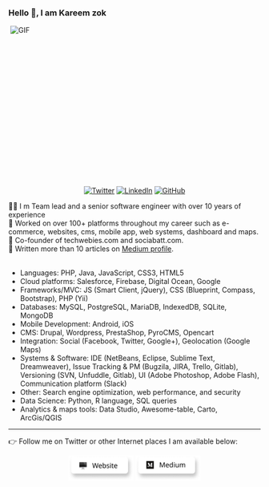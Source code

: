 ### Hello 👋, I am Kareem zok

<img align="right" alt="GIF" src="https://www.kareemzok.com/images/header.jpg" width="500" height="320" />

<br>
<p align="center">
	<a href="https://twitter.com/kareemzok"><img src="https://img.shields.io/twitter/follow/kareemzok?label=@kareemzok&style=social" alt="Twitter"></a>  
	<a href="https://www.linkedin.com/in/kareemzok"><img src="https://img.shields.io/badge/LinkedIn--_.svg?style=social&logo=linkedin" alt="LinkedIn"></a>  
  <a href="https://github.com/kareemzok"><img src="https://img.shields.io/github/followers/kareemzok.svg?label=GitHub&style=social" alt="GitHub"></a>  
	
</p>

🧑🏽‍ I m Team lead and a senior software engineer with over 10 years of experience<br>
📱 Worked on over 100+ platforms throughout my career such as e-commerce, websites, cms, mobile app, web systems, dashboard and maps.<br>
🚀 Co-founder of techwebies.com and sociabatt.com.<br>
📝 Written more than 10 articles  on [Medium profile](https://medium.com/@kareemzok).<br><br>


* Languages: PHP, Java, JavaScript, CSS3, HTML5
* Cloud platforms: Salesforce, Firebase, Digital Ocean, Google
* Frameworks/MVC: JS (Smart Client, jQuery), CSS (Blueprint, Compass, Bootstrap), PHP (Yii)
* Databases: MySQL, PostgreSQL, MariaDB, IndexedDB, SQLite, MongoDB
* Mobile Development: Android, iOS
* CMS: Drupal, Wordpress, PrestaShop, PyroCMS, Opencart
* Integration: Social (Facebook, Twitter, Google+), Geolocation (Google Maps)
* Systems & Software: IDE (NetBeans, Eclipse, Sublime Text, Dreamweaver), Issue Tracking & PM (Bugzila, JIRA, Trello, Gitlab), Versioning (SVN, Unfuddle, Gitlab), UI (Adobe Photoshop, Adobe Flash), Communication platform (Slack)
* Other: Search engine optimization, web performance, and security
* Data Science: Python, R language, SQL queries
* Analytics & maps tools: Data Studio, Awesome-table, Carto, ArcGis/QGIS

---

👉 Follow me on Twitter or other Internet places I am available below:

<p align="center">
  <a href="https://kareemzok.com"><img src="https://raw.githubusercontent.com/kareemzok/kareemzok/master/icons/website.png" height="50" width="130" alt="Website"></a>
  <a href="https://medium.com/@kareemzok"><img src="https://raw.githubusercontent.com/kareemzok/kareemzok/master/icons/medium.png" height="50" width="130" alt="Medium"></a>
</p>


<!--
**kareemzok/kareemzok** is a ✨ _special_ ✨ repository because its `README.md` (this file) appears on your GitHub profile.

Here are some ideas to get you started:

- 🔭 I’m currently working on ...
- 🌱 I’m currently learning ...
- 👯 I’m looking to collaborate on ...
- 🤔 I’m looking for help with ...
- 💬 Ask me about ...
- 📫 How to reach me: ...
- 😄 Pronouns: ...
- ⚡ Fun fact: ...
-->
